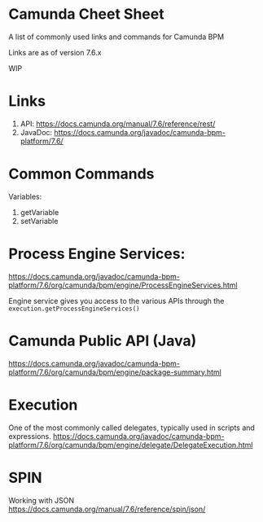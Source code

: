# Camunda Cheet Sheet

A list of commonly used links and commands for Camunda BPM

Links are as of version 7.6.x

WIP


# Links

1. API: https://docs.camunda.org/manual/7.6/reference/rest/
1. JavaDoc: https://docs.camunda.org/javadoc/camunda-bpm-platform/7.6/


# Common Commands

Variables:

1. getVariable
1. setVariable


# Process Engine Services:

https://docs.camunda.org/javadoc/camunda-bpm-platform/7.6/org/camunda/bpm/engine/ProcessEngineServices.html

Engine service gives you access to the various APIs through the `execution.getProcessEngineServices()`

# Camunda Public API (Java)

https://docs.camunda.org/javadoc/camunda-bpm-platform/7.6/org/camunda/bpm/engine/package-summary.html


# Execution

One of the most commonly called delegates, typically used in scripts and expressions.
https://docs.camunda.org/javadoc/camunda-bpm-platform/7.6/org/camunda/bpm/engine/delegate/DelegateExecution.html

# SPIN

Working with JSON
https://docs.camunda.org/manual/7.6/reference/spin/json/



